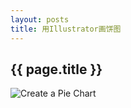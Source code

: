 ```yaml
---
layout: posts
title: 用Illustrator画饼图
---
```

## {{ page.title }}

![Create a Pie Chart](http://pic.yupoo.com/tyo.my/AybwCaej/FTvi7.jpg)